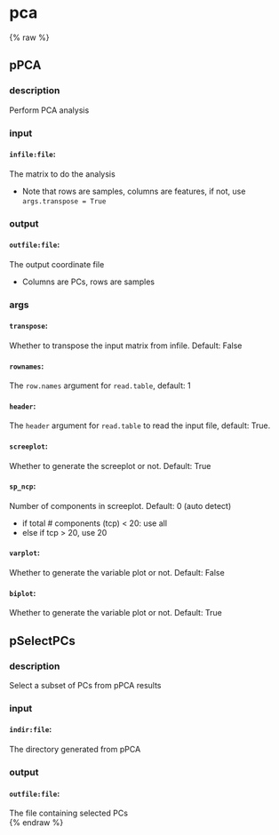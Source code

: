 # pca
<!-- toc -->
{% raw %}

## pPCA

### description
Perform PCA analysis

### input
#### `infile:file`:
The matrix to do the analysis  
- Note that rows are samples, columns are features, if not, use `args.transpose = True`

### output
#### `outfile:file`:
The output coordinate file  
- Columns are PCs, rows are samples

### args
#### `transpose`:
Whether to transpose the input matrix from infile. Default: False  
#### `rownames`:
The `row.names` argument for `read.table`, default: 1  
#### `header`:
The `header` argument for `read.table` to read the input file, default: True.  
#### `screeplot`:
Whether to generate the screeplot or not. Default: True  
#### `sp_ncp`:
Number of components in screeplot. Default: 0 (auto detect)  
- if total # components (tcp) < 20: use all
- else if tcp > 20, use 20
#### `varplot`:
Whether to generate the variable plot or not. Default: False  
#### `biplot`:
Whether to generate the variable plot or not. Default: True  

## pSelectPCs

### description
Select a subset of PCs from pPCA results

### input
#### `indir:file`:
The directory generated from pPCA  

### output
#### `outfile:file`:
The file containing selected PCs  
{% endraw %}
